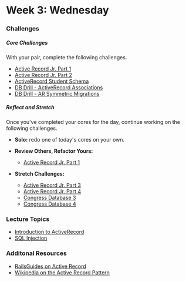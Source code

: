 # Week 3:  Wednesday

### Challenges

##### Core Challenges
With your pair, complete the following challenges.
* [Active Record Jr. Part 1](https://github.com/grasshoppers-2014/activerecord-jr-1-a-basic-orm-challenge)
* [Active Record Jr. Part 2](https://github.com/grasshoppers-2014/activerecord-jr-2-sql-be-gone-challenge)
* [ActiveRecord Student Schema](https://github.com/grasshoppers-2014/db-drill-ar-student-schema-challenge)
* [DB Drill - ActiveRecord Associations](https://github.com/grasshoppers-2014/database-drill-activerecord-associations-challenge)
* [DB Drill - AR Symmetric Migrations](https://github.com/grasshoppers-2014/db-drill-ar-symmetric-migrations-challenge)



##### Reflect and Stretch
Once you've completed your cores for the day, continue working on the following challenges.

- **Solo:** redo one of today's cores on your own.

- **Review Others, Refactor Yours:**
  * [Active Record Jr. Part 1](https://github.com/grasshoppers-2014/activerecord-jr-1-a-basic-orm-challenge)

- **Stretch Challenges:**
  * [Active Record Jr. Part 3](https://github.com/grasshoppers-2014/activerecord-jr-3-pragmatism-challenge)
  * [Active Record Jr. Part 4](https://github.com/grasshoppers-2014/activerecord-jr-4-metaprogramming-challenge)
  * [Congress Database 3](https://github.com/grasshoppers-2014/congress-database-3-refactoring-congresspeople-refining-object-orientation-challenge)
  * [Congress Database 4](https://github.com/grasshoppers-2014/congress-database-4-deeper-analysis-with-ruby-challenge)


### Lecture Topics
- [Introduction to ActiveRecord](../resources/lectures.md#introduction-to-activerecord)
- [SQL Injection](../resources/lectures.md#sql-injection)

### Additonal Resources
- [RailsGuides on Active Record](http://guides.rubyonrails.org/active_record_querying.html)
- [Wikipedia on the Active Record Pattern](http://en.wikipedia.org/wiki/Active_record_pattern)
